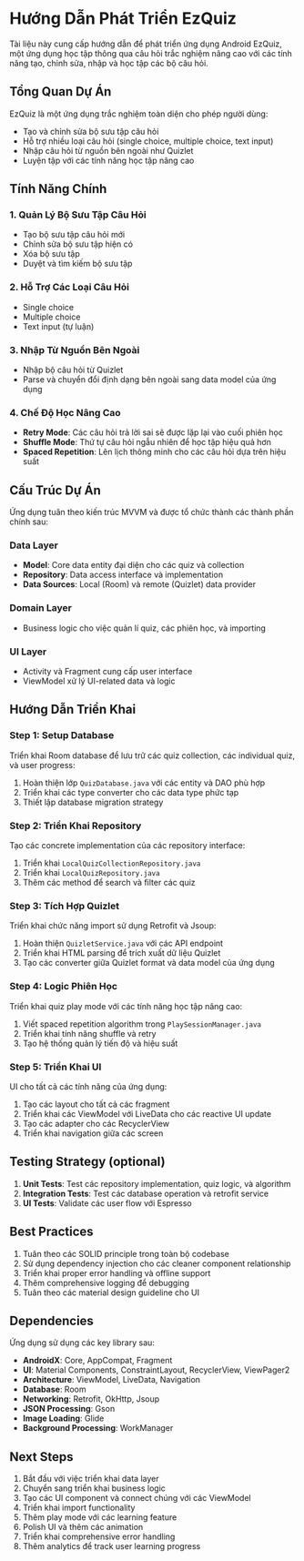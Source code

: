 # Hướng Dẫn Phát Triển EzQuiz

Tài liệu này cung cấp hướng dẫn để phát triển ứng dụng Android EzQuiz, một ứng dụng học tập thông
qua câu hỏi trắc nghiệm nâng cao với các tính năng tạo, chỉnh sửa, nhập và học tập các bộ câu hỏi.

## Tổng Quan Dự Án

EzQuiz là một ứng dụng trắc nghiệm toàn diện cho phép người dùng:

- Tạo và chỉnh sửa bộ sưu tập câu hỏi
- Hỗ trợ nhiều loại câu hỏi (single choice, multiple choice, text input)
- Nhập câu hỏi từ nguồn bên ngoài như Quizlet
- Luyện tập với các tính năng học tập nâng cao

## Tính Năng Chính

### 1. Quản Lý Bộ Sưu Tập Câu Hỏi

- Tạo bộ sưu tập câu hỏi mới
- Chỉnh sửa bộ sưu tập hiện có
- Xóa bộ sưu tập
- Duyệt và tìm kiếm bộ sưu tập

### 2. Hỗ Trợ Các Loại Câu Hỏi

- Single choice
- Multiple choice
- Text input (tự luận)

### 3. Nhập Từ Nguồn Bên Ngoài

- Nhập bộ câu hỏi từ Quizlet
- Parse và chuyển đổi định dạng bên ngoài sang data model của ứng dụng

### 4. Chế Độ Học Nâng Cao

- **Retry Mode**: Các câu hỏi trả lời sai sẽ được lặp lại vào cuối phiên học
- **Shuffle Mode**: Thứ tự câu hỏi ngẫu nhiên để học tập hiệu quả hơn
- **Spaced Repetition**: Lên lịch thông minh cho các câu hỏi dựa trên hiệu suất

## Cấu Trúc Dự Án

Ứng dụng tuân theo kiến trúc MVVM và được tổ chức thành các thành phần chính sau:

### Data Layer

- **Model**: Core data entity đại diện cho các quiz và collection
- **Repository**: Data access interface và implementation
- **Data Sources**: Local (Room) và remote (Quizlet) data provider

### Domain Layer

- Business logic cho việc quản lí quiz, các phiên học, và importing

### UI Layer

- Activity và Fragment cung cấp user interface
- ViewModel xử lý UI-related data và logic

## Hướng Dẫn Triển Khai

### Step 1: Setup Database

Triển khai Room database để lưu trữ các quiz collection, các individual quiz, và user progress:

1. Hoàn thiện lớp `QuizDatabase.java` với các entity và DAO phù hợp
2. Triển khai các type converter cho các data type phức tạp
3. Thiết lập database migration strategy

### Step 2: Triển Khai Repository

Tạo các concrete implementation của các repository interface:

1. Triển khai `LocalQuizCollectionRepository.java`
2. Triển khai `LocalQuizRepository.java`
3. Thêm các method để search và filter các quiz

### Step 3: Tích Hợp Quizlet

Triển khai chức năng import sử dụng Retrofit và Jsoup:

1. Hoàn thiện `QuizletService.java` với các API endpoint
2. Triển khai HTML parsing để trích xuất dữ liệu Quizlet
3. Tạo các converter giữa Quizlet format và data model của ứng dụng

### Step 4: Logic Phiên Học

Triển khai quiz play mode với các tính năng học tập nâng cao:

1. Viết spaced repetition algorithm trong `PlaySessionManager.java`
2. Triển khai tính năng shuffle và retry
3. Tạo hệ thống quản lý tiến độ và hiệu suất

### Step 5: Triển Khai UI

UI cho tất cả các tính năng của ứng dụng:

1. Tạo các layout cho tất cả các fragment
2. Triển khai các ViewModel với LiveData cho các reactive UI update
3. Tạo các adapter cho các RecyclerView
4. Triển khai navigation giữa các screen

## Testing Strategy (optional)

1. **Unit Tests**: Test các repository implementation, quiz logic, và algorithm
2. **Integration Tests**: Test các database operation và retrofit service
3. **UI Tests**: Validate các user flow với Espresso

## Best Practices

1. Tuân theo các SOLID principle trong toàn bộ codebase
2. Sử dụng dependency injection cho các cleaner component relationship
3. Triển khai proper error handling và offline support
4. Thêm comprehensive logging để debugging
5. Tuân theo các material design guideline cho UI

## Dependencies

Ứng dụng sử dụng các key library sau:

- **AndroidX**: Core, AppCompat, Fragment
- **UI**: Material Components, ConstraintLayout, RecyclerView, ViewPager2
- **Architecture**: ViewModel, LiveData, Navigation
- **Database**: Room
- **Networking**: Retrofit, OkHttp, Jsoup
- **JSON Processing**: Gson
- **Image Loading**: Glide
- **Background Processing**: WorkManager

## Next Steps

1. Bắt đầu với việc triển khai data layer
2. Chuyển sang triển khai business logic
3. Tạo các UI component và connect chúng với các ViewModel
4. Triển khai import functionality
5. Thêm play mode với các learning feature
6. Polish UI và thêm các animation
7. Triển khai comprehensive error handling
8. Thêm analytics để track user learning progress
